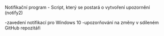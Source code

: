 Notifikační program - Script, který se postará o vytvoření upozornění (notify2)

-zavedení notifikací pro Windows 10
-upozorňování na změny v sdíleném GitHub repozitáři